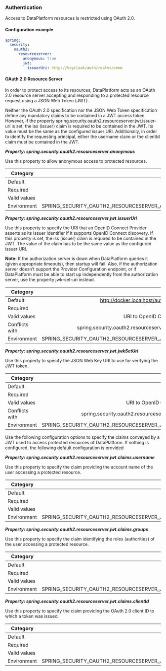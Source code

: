 
### Authentication

Access to DataPlatform resources is restricted using OAuth 2.0.

#### Configuration example

```yaml
spring:
  security:
    oauth2:
      resourceserver:
        anonymous: true
        jwt:
          issuerUri: http://keycloak/auth/realms/cmem
```


#### OAuth 2.0 Resource Server

In order to protect access to its resources, DataPlatform acts as an OAuth 2.0 resource server accepting and responding to a protected resource request using a JSON Web Token (JWT).

Neither the OAuth 2.0 specification nor the JSON Web Token specification define any mandatory claims to be contained in a JWT access token. However, if the property spring.security.oauth2.resourceserver.jwt.issuer-uri is set, the iss (issuer) claim is required to be contained in the JWT. Its value must be the same as the configured issuer URI. Additionally, in order to identify the requesting principal, either the username claim or the clientId claim must be contained in the JWT.


***Property: spring.security.oauth2.resourceserver.anonymous***

Use this property to allow anonymous access to protected resources.

| Category | Value |
|--- | ---: |
| Default | false |
| Required | false |
| Valid values | boolean |
| Environment | SPRING_SECURITY_OAUTH2_RESOURCESERVER_ANONYMOUS |

***Property: spring.security.oauth2.resourceserver.jwt.issuerUri***

Use this property to specify the URI that an OpenID Connect Provider asserts as its Issuer Identifier if it supports OpenID Connect discovery.
If this property is set, the iss (issuer) claim is required to be contained in the JWT. The value of the claim has to be the same value as the configured issuer URI.

**Note:** If the authorization server is down when DataPlatform queries it (given appropriate timeouts), then startup will fail. Also, if the authorization server doesn’t support the Provider Configuration endpoint, or if DataPlatform must be able to start up independently from the authorization server, use the property jwk-set-uri instead.


| Category | Value |
|--- | ---: |
| Default | http://docker.localhost/auth/realms/cmem |
| Required | false |
| Valid values | URI to OpenID Connect Provider |
  | Conflicts with | spring.security.oauth2.resourceserver.jwt.jwkSetUri |
| Environment | SPRING_SECURITY_OAUTH2_RESOURCESERVER_JWT_ISSUERURI |

***Property: spring.security.oauth2.resourceserver.jwt.jwkSetUri***

Use this property to specify the JSON Web Key URI to use for verifying the JWT token.

| Category | Value |
|--- | ---: |
| Default | *none* |
| Required | false |
| Valid values | URI to OpenID Connect Provider |
  | Conflicts with | spring.security.oauth2.resourceserver.jwt.issuerUri |
| Environment | SPRING_SECURITY_OAUTH2_RESOURCESERVER_JWT_JWKSETURI |

Use the following configuration options to specify the claims conveyed by a JWT used to access protected resources of DataPlatform. If nothing is configured, the following default configuration is provided

***Property: spring.security.oauth2.resourceserver.jwt.claims.username***

Use this property to specify the claim providing the account name of the user accessing a protected resource.

| Category | Value |
|--- | ---: |
| Default | preferred_username |
| Required | false |
| Valid values | string |
| Environment | SPRING_SECURITY_OAUTH2_RESOURCESERVER_JWT_CLAIMS_USERNAME |

***Property: spring.security.oauth2.resourceserver.jwt.claims.groups***

Use this property to specify the claim identifying the roles (authorities) of the user accessing a protected resource.

| Category | Value |
|--- | ---: |
| Default | groups |
| Required | false |
| Valid values | string | list of strings |
| Environment | SPRING_SECURITY_OAUTH2_RESOURCESERVER_JWT_CLAIMS_GROUPS |

***Property: spring.security.oauth2.resourceserver.jwt.claims.clientId***

Use this property to specify the claim providing the OAuth 2.0 client ID to which a token was issued.

| Category | Value |
|--- | ---: |
| Default | clientId |
| Required | false |
| Valid values | string |
| Environment | SPRING_SECURITY_OAUTH2_RESOURCESERVER_JWT_CLAIMS_CLIENTID |

